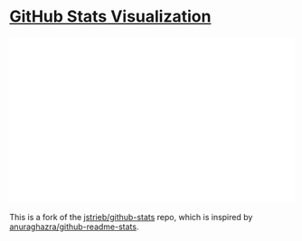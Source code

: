 # [GitHub Stats Visualization](https://github.com/jstrieb/github-stats)

<a href="https://github.com/jstrieb/github-stats">

![](https://github.com/Quantalabs/github-stats/blob/master/generated/languages.svg)

</a>

This is a fork of the [jstrieb/github-stats](https://github.com/jstrieb/github-stats) repo, which is inspired by [anuraghazra/github-readme-stats](https://github.com/anuraghazra/github-readme-stats).
